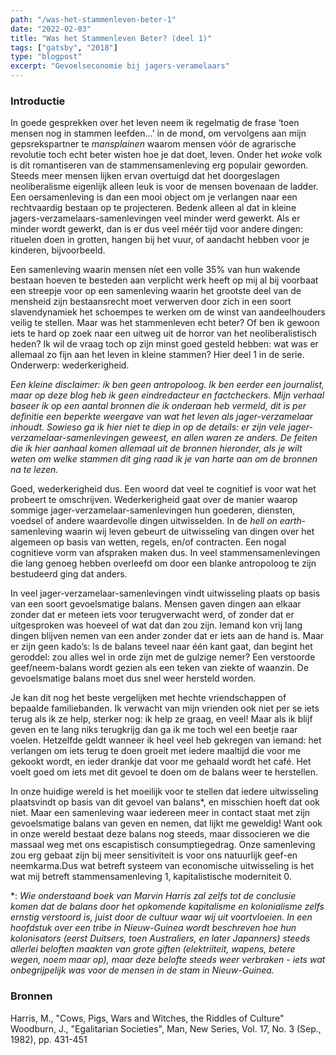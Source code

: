 ```yaml
---
path: "/was-het-stammenleven-beter-1"
date: "2022-02-03"
title: "Was het Stammenleven Beter? (deel 1)"
tags: ["gatsby", "2018"]
type: "blogpost"
excerpt: "Gevoelseconomie bij jagers-veramelaars"
---
```


<h3>Introductie</h3>

<p>In goede gesprekken over het leven neem ik regelmatig de frase ‘toen mensen nog in stammen leefden…’ in de mond, om vervolgens aan mijn gepsrekspartner te <i>mansplainen</i> waarom mensen vóór de agrarische revolutie toch echt beter wisten hoe je dat doet, leven. Onder het <i>woke</i> volk is dit romantiseren van de stammensamenleving erg populair geworden. Steeds meer mensen lijken ervan overtuigd dat het doorgeslagen neoliberalisme eigenlijk alleen leuk is voor de mensen bovenaan de ladder. Een oersamenleving is dan een mooi object om je verlangen naar een rechtvaardig bestaan op te projecteren. Bedenk alleen al dat in kleine jagers-verzamelaars-samenlevingen veel minder werd gewerkt. Als er minder wordt gewerkt, dan is er dus veel méér tijd voor andere dingen: rituelen doen in grotten, hangen bij het vuur, of aandacht hebben voor je kinderen, bijvoorbeeld.</p>
<p>Een samenleving waarin mensen níet een volle 35% van hun wakende bestaan hoeven te besteden aan verplicht werk heeft op mij al bij voorbaat een streepje voor op een samenleving waarin het grootste deel van de mensheid zijn bestaansrecht moet verwerven door zich in een soort slavendynamiek het schoempes te werken om de winst van aandeelhouders veilig te stellen. Maar was het stammenleven echt beter? Of ben ik gewoon iets te hard op zoek naar een uitweg uit de horror van het neoliberalistisch heden? Ik wil de vraag toch op zijn minst goed gesteld hebben: wat was er allemaal zo fijn aan het leven in kleine stammen? Hier deel 1 in de serie. Onderwerp: wederkerigheid.</p>
<p><i>Een kleine disclaimer: ik ben geen antropoloog. Ik ben eerder een journalist, maar op deze blog heb ik geen eindredacteur en factcheckers. Mijn verhaal baseer ik op een aantal bronnen die ik onderaan heb vermeld, dit is per definitie een beperkte weergave van wat het leven als jager-verzamelaar inhoudt. Sowieso ga ik hier niet te diep in op de details: er zijn vele jager-verzamelaar-samenlevingen geweest, en allen waren ze anders. De feiten die ik hier aanhaal komen allemaal uit de bronnen hieronder, als je wilt weten om welke stammen dit ging raad ik je van harte aan om de bronnen na te lezen.</i></p>
<p>Goed, wederkerigheid dus. Een woord dat veel te cognitief is voor wat het probeert te omschrijven. Wederkerigheid gaat over de manier waarop sommige jager-verzamelaar-samenlevingen hun goederen, diensten, voedsel of andere waardevolle dingen uitwisselden. In de <i>hell on earth</i>-samenleving waarin wij leven gebeurt de uitwisseling van dingen over het algemeen op basis van wetten, regels, en/of contracten. Een nogal cognitieve vorm van afspraken maken dus. In veel stammensamenlevingen die lang genoeg hebben overleefd om door een blanke antropoloog te zijn bestudeerd ging dat anders.</p>
<p>In veel jager-verzamelaar-samenlevingen vindt uitwisseling plaats op basis van een soort gevoelsmatige balans. Mensen gaven dingen aan elkaar zonder dat er meteen iets voor terugverwacht werd, of zonder dat er uitgesproken was hoeveel of wat dat dan zou zijn. Iemand kon vrij lang dingen blijven nemen van een ander zonder dat er iets aan de hand is. Maar er zijn geen kado’s: ls de balans teveel naar één kant gaat, dan begint het geroddel: zou alles wel in orde zijn met de gulzige nemer? Een verstoorde geef/neem-balans wordt gezien als een teken van ziekte of waanzin. De gevoelsmatige balans moet dus snel weer hersteld worden.</p>

<p>Je kan dit nog het beste vergelijken met hechte vriendschappen of bepaalde familiebanden. Ik verwacht van mijn vrienden ook niet per se iets terug als ik ze help, sterker nog: ik help ze graag, en veel! Maar als ik blijf geven en te lang niks terugkrijg dan ga ik me toch wel een beetje raar voelen. Hetzelfde geldt wanneer ik heel veel heb gekregen van iemand: het verlangen om iets terug te doen groeit met iedere maaltijd die voor me gekookt wordt, en ieder drankje dat voor me gehaald wordt het café. Het voelt goed om iets met dit gevoel te doen om de balans weer te herstellen.</p>

<p>In onze huidige wereld is het moeilijk voor te stellen dat iedere uitwisseling plaatsvindt op basis van dit gevoel van balans*, en misschien hoeft dat ook niet. Maar een samenleving waar iedereen meer in contact staat met zijn gevoelsmatige balans van geven en nemen, dat lijkt me geweldig! Want ook in onze wereld bestaat deze balans nog steeds, maar dissocieren we die massaal weg met ons escapistisch consumptiegedrag. Onze samenleving zou erg gebaat zijn bij meer sensitiviteit is voor ons natuurlijk geef-en neemkarma.Dus wat betreft systeem van economische uitwisseling is het wat mij betreft stammensamenleving 1, kapitalistische moderniteit 0.
</p>

\*: <i>Wie onderstaand boek van Marvin Harris zal zelfs tot de conclusie komen dat de balans door het opkomende kapitalisme en kolonialisme zelfs ernstig verstoord is, juist door de cultuur waar wij uit voortvloeien. In een hoofdstuk over een <i>tribe</i> in Nieuw-Guinea wordt beschreven hoe hun kolonisators (eerst Duitsers, toen Australiers, en later Japanners) steeds allerlei beloften maakten van grote giften (elektriiteit, wapens, betere wegen, noem maar op), maar deze belofte steeds weer verbraken - iets wat onbegrijpelijk was voor de mensen in de stam in Nieuw-Guinea.</i>

<h3>Bronnen</h3>
Harris, M., "Cows, Pigs, Wars and Witches, the Riddles of Culture"<br/>
Woodburn, J., "Egalitarian Societies", Man, New Series, Vol. 17, No. 3 (Sep., 1982), pp. 431-451
